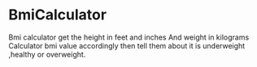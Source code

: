 # BmiCalculator
Bmi calculator get the height in feet and inches And weight in kilograms
Calculator bmi value accordingly then tell them about it is underweight ,healthy or overweight.
